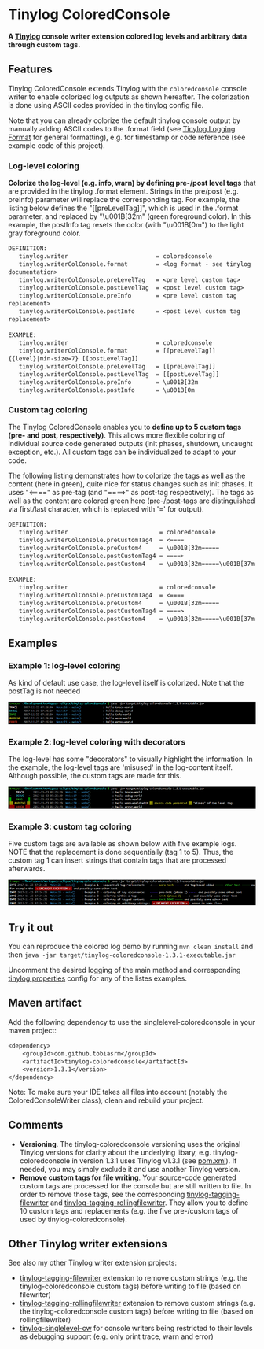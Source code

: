 # Tinylog ColoredConsole
**A [Tinylog](http://www.tinylog.org) console writer extension colored log levels and arbitrary data through custom tags.**


## Features
Tinylog ColoredConsole extends Tinylog with the `coloredconsole` console writer to enable colorized log outputs as shown hereafter. The colorization is done using ASCII codes provided in the tinylog config file.

Note that you can already colorize the default tinylog console output by manually adding ASCII codes to the .format field (see [Tinylog Logging Format](http://www.tinylog.org/configuration#format) for general formatting), e.g. for timestamp or code reference (see example code of this project).

### Log-level coloring
**Colorize the log-level (e.g. info, warn) by defining pre-/post level tags** that are provided in the tinylog .format element. Strings in the pre/post<level> (e.g. preInfo) parameter will replace the corresponding tag. For example, the listing below defines the "[[preLevelTag]]", which is used in the .format parameter, and replaced by "\u001B[32m" (green foreground color). In this example, the postInfo tag resets the color (with "\u001B[0m") to the light gray foreground color.

```  
DEFINITION:
   tinylog.writer                         = coloredconsole
   tinylog.writerColConsole.format        = <log format - see tinylog documentation>  
   tinylog.writerColConsole.preLevelTag   = <pre level custom tag>
   tinylog.writerColConsole.postLevelTag  = <post level custom tag>
   tinylog.writerColConsole.preInfo       = <pre level custom tag replacement>
   tinylog.writerColConsole.postInfo      = <post level custom tag replacement>
   
EXAMPLE:    
   tinylog.writer                         = coloredconsole
   tinylog.writerColConsole.format        = [[preLevelTag]] {{level}|min-size=7} [[postLevelTag]]  
   tinylog.writerColConsole.preLevelTag   = [[preLevelTag]]
   tinylog.writerColConsole.postLevelTag  = [[postLevelTag]]
   tinylog.writerColConsole.preInfo       = \u001B[32m
   tinylog.writerColConsole.postInfo      = \u001B[0m
``` 

### Custom tag coloring
The Tinylog ColoredConsole enables you to **define up to 5 custom tags (pre- and post, respectively)**. This allows more flexible coloring of individual source code generated outputs (init phases, shutdown, uncaught exception, etc.). All custom tags can be individualized to adapt to your code.

The following listing demonstrates how to colorize the tags as well as the content (here in green), quite nice for status changes such as init phases. It uses "<====" as pre-tag (and "====>" as post-tag respectively). The tags as well as the content are colored green here (pre-/post-tags are distinguished via first/last character, which is replaced with '=' for output).

```  
DEFINITION:
   tinylog.writer                          = coloredconsole
   tinylog.writerColConsole.preCustomTag4  = <====
   tinylog.writerColConsole.preCustom4     = \u001B[32m=====
   tinylog.writerColConsole.postCustomTag4 = ====>
   tinylog.writerColConsole.postCustom4    = \u001B[32m=====\u001B[37m
   
EXAMPLE:    
   tinylog.writer                          = coloredconsole
   tinylog.writerColConsole.preCustomTag4  = <====
   tinylog.writerColConsole.preCustom4     = \u001B[32m=====
   tinylog.writerColConsole.postCustomTag4 = ====>
   tinylog.writerColConsole.postCustom4    = \u001B[32m=====\u001B[37m
```

## Examples
### Example 1: log-level coloring
As kind of default use case, the log-level itself is colorized. Note that the postTag is not needed

![](https://github.com/tobiasrm/tinylog-coloredconsole/blob/master/files/screenshot_coloring_default.png?raw=true) 

### Example 2: log-level coloring with decorators
The log-level has some "decorators" to visually highlight the information. In the example, the log-level tags are 'misused' in the log-content itself. Although possible, the custom tags are made for this.

![](https://github.com/tobiasrm/tinylog-coloredconsole/blob/master/files/screenshot_coloring_decorators.png?raw=true) 

### Example 3: custom tag coloring
Five custom tags are available as shown below with five example logs. NOTE that the replacement is done sequentially (tag 1 to 5). Thus, the custom tag 1 can insert strings that contain tags that are processed afterwards.

![](https://github.com/tobiasrm/tinylog-coloredconsole/blob/master/files/screenshot_coloring_custom_tags.png?raw=true) 

## Try it out
You can reproduce the colored log demo by running  `mvn clean install`  and then  `java -jar target/tinylog-coloredconsole-1.3.1-executable.jar` 

Uncomment the desired logging of the main method and corresponding [tinylog.properties](https://github.com/tobiasrm/tinylog-coloredconsole/blob/master/src/main/resources/tinylog.properties) config for any of the listes examples. 
 
## Maven artifact
Add the following dependency to use the singlelevel-coloredconsole in your maven project:

```
<dependency>
	<groupId>com.github.tobiasrm</groupId>
	<artifactId>tinylog-coloredconsole</artifactId>
	<version>1.3.1</version>
</dependency>
```

Note: To make sure your IDE takes all files into account (notably the ColoredConsoleWriter class), clean and rebuild your project.


## Comments
- **Versioning**. The tinylog-coloredconsole versioning uses the original Tinylog versions for clarity about the underlying libary, e.g. tinylog-coloredconsole in version 1.3.1 uses Tinylog v1.3.1 (see [pom.xml](https://github.com/tobiasrm/tinylog-coloredconsole/blob/master/pom.xml)). If needed, you may simply exclude it and use another Tinylog version.
- **Remove custom tags for file writing**. Your source-code generated custom tags are processed for the console but are still written to file. In order to remove those tags, see the corresponding [tinylog-tagging-filewriter](https://github.com/tobiasrm/tinylog-tagging-filewriter) and [tinylog-tagging-rollingfilewriter](https://github.com/tobiasrm/tinylog-tagging-rollingfilewriter). They allow you to define 10 custom tags and replacements (e.g. the five pre-/custom tags of used by tinylog-coloredconsole).


## Other Tinylog writer extensions
See also my other Tinylog writer extension projects:

- [tinylog-tagging-filewriter](https://github.com/tobiasrm/tinylog-tagging-filewriter) extension to remove custom strings (e.g. the tinylog-coloredconsole custom tags) before writing to file (based on filewriter)
- [tinylog-tagging-rollingfilewriter](https://github.com/tobiasrm/tinylog-tagging-rollingfilewriter) extension to remove custom strings (e.g. the tinylog-coloredconsole custom tags) before writing to file (based on rollingfilewriter)
-  [tinylog-singlelevel-cw](https://github.com/tobiasrm/tinylog-singlelevel-cw) for console writers being restricted to their levels as debugging support (e.g. only print trace, warn and error) 

